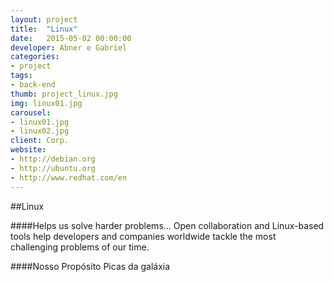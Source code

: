 ```yaml
---
layout: project
title:  "Linux"
date:   2015-05-02 00:00:00
developer: Abner e Gabriel
categories:
- project
tags:
- back-end
thumb: project_linux.jpg
img: linux01.jpg
carousel:
- linux01.jpg
- linux02.jpg
client: Corp.
website: 
- http://debian.org
- http://ubuntu.org
- http://www.redhat.com/en
---
```

##Linux

####Helps us solve harder problems...
Open collaboration and Linux-based tools help developers and companies worldwide tackle the most challenging problems of our time.

####Nosso Propósito
Picas da galáxia